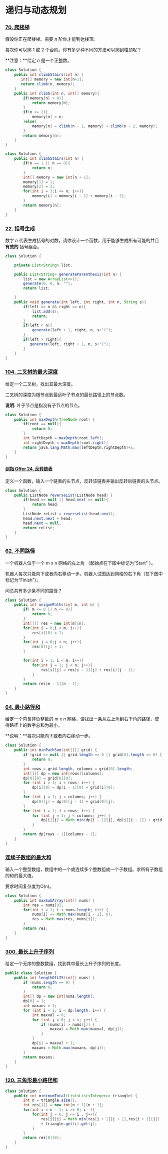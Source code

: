 # 递归与动态规划

### [70. 爬楼梯](https://leetcode-cn.com/problems/climbing-stairs/)

假设你正在爬楼梯。需要 *n* 阶你才能到达楼顶。

每次你可以爬 1 或 2 个台阶。你有多少种不同的方法可以爬到楼顶呢？

**注意：**给定 *n* 是一个正整数。

```java
class Solution {
    public int climbStairs(int n) {
       int[] memory = new int[n+1];
       return climb(n, memory); 
    }
    public int climb(int n, int[] memory){
        if(memory[n] > 0){
            return memory[n];
        }
        if(n <= 2){
            memory[n] = n;
        }else{
            memory[n] = climb(n - 1, memory) + climb(n - 2, memory);
        }
        return memory[n];
    }
}

class Solution {
    public int climbStairs(int n) {
        if(n == 1 || n == 0){
            return n;
        }
        int[] memory = new int[n + 1];
        memory[1] = 1;
        memory[2] = 2;
        for(int i = 3;i <= n; i++){
            memory[i] = memory[i - 1] + memory[i - 2];
        }
        return memory[n];
    }
}
```

### [22. 括号生成](https://leetcode-cn.com/problems/generate-parentheses/)

 数字 *n* 代表生成括号的对数，请你设计一个函数，用于能够生成所有可能的并且 **有效的** 括号组合。 

```java
class Solution {

    private List<String> list;

    public List<String> generateParenthesis(int n) {
        list = new ArrayList<>();
        generate(0, 0, n, "");
        return list;

    }
    public void generate(int left, int right, int n, String s){
        if(left == n && right == n){
            list.add(s);
            return;
        }
        if(left < n){
            generate(left + 1, right, n, s+"(");
        }
        if(left > right){
           generate(left, right + 1, n, s+")");
        }
    }
}
```

### [104. 二叉树的最大深度](https://leetcode-cn.com/problems/maximum-depth-of-binary-tree/)

给定一个二叉树，找出其最大深度。

二叉树的深度为根节点到最远叶子节点的最长路径上的节点数。

**说明:** 叶子节点是指没有子节点的节点。

```java
class Solution {
    public int maxDepth(TreeNode root) {
        if(root == null){
            return 0;
        }
        int leftDepth = maxDepth(root.left);
        int rightDepth = maxDepth(root.right);
        return java.lang.Math.max(leftDepth,rightDepth)+1;
    }
}
```

#### [剑指 Offer 24. 反转链表](https://leetcode-cn.com/problems/fan-zhuan-lian-biao-lcof/)

 定义一个函数，输入一个链表的头节点，反转该链表并输出反转后链表的头节点。 

```java
class Solution {
    public ListNode reverseList(ListNode head) {
        if(head == null || head.next == null){
            return head;
        }
        ListNode reList = reverseList(head.next);
        head.next.next = head;
        head.next = null;
        return reList;
    }
}
```

### [62. 不同路径](https://leetcode-cn.com/problems/unique-paths/)

一个机器人位于一个 m x n 网格的左上角 （起始点在下图中标记为“Start” ）。

机器人每次只能向下或者向右移动一步。机器人试图达到网格的右下角（在下图中标记为“Finish”）。

问总共有多少条不同的路径？

```java
class Solution {
    public int uniquePaths(int m, int n) {
        if( m <= 0 || n <= 0){
            return 0;
        }
        int[][] res = new int[m][n];
        for(int i = 0;i < m; i++){
            res[i][0] = 1;
        }
        for(int j = 0;j < n; j++){
            res[0][j] = 1;
        }

        for(int i = 1; i < m; i++){
            for(int j = 1; j < n; j++){
                res[i][j] = res[i - 1][j] + res[i][j - 1];
            }
        }
        return res[m - 1][n - 1];
    }
}
```

### [64. 最小路径和](https://leetcode-cn.com/problems/minimum-path-sum/)

给定一个包含非负整数的 *m* x *n* 网格，请找出一条从左上角到右下角的路径，使得路径上的数字总和为最小。

**说明：**每次只能向下或者向右移动一步。

```java
class Solution {
    public int minPathSum(int[][] grid) {
        if (grid == null || grid.length == 0 || grid[0].length == 0) {
            return 0;
        }
        int rows = grid.length, columns = grid[0].length;
        int[][] dp = new int[rows][columns];
        dp[0][0] = grid[0][0];
        for (int i = 1; i < rows; i++) {
            dp[i][0] = dp[i - 1][0] + grid[i][0];
        }
        for (int j = 1; j < columns; j++) {
            dp[0][j] = dp[0][j - 1] + grid[0][j];
        }
        for (int i = 1; i < rows; i++) {
            for (int j = 1; j < columns; j++) {
                dp[i][j] = Math.min(dp[i - 1][j], dp[i][j - 1]) + grid[i][j];
            }
        }
        return dp[rows - 1][columns - 1];
    }
}
```

### [连续子数组的最大和](https://leetcode-cn.com/problems/lian-xu-zi-shu-zu-de-zui-da-he-lcof/)

输入一个整型数组，数组中的一个或连续多个整数组成一个子数组。求所有子数组的和的最大值。

要求时间复杂度为O(n)。

```java
class Solution {
    public int maxSubArray(int[] nums) {
        int res = nums[0];
        for(int i = 1; i < nums.length; i++) {
            nums[i] += Math.max(nums[i - 1], 0);
            res = Math.max(res, nums[i]);
        }
        return res;
    }
}
```

### [300. 最长上升子序列](https://leetcode-cn.com/problems/longest-increasing-subsequence/)

给定一个无序的整数数组，找到其中最长上升子序列的长度。

```java
public class Solution {
    public int lengthOfLIS(int[] nums) {
        if (nums.length == 0) {
            return 0;
        }
        int[] dp = new int[nums.length];
        dp[0] = 1;
        int maxans = 1;
        for (int i = 1; i < dp.length; i++) {
            int maxval = 0;
            for (int j = 0; j < i; j++) {
                if (nums[i] > nums[j]) {
                    maxval = Math.max(maxval, dp[j]);
                }
            }
            dp[i] = maxval + 1;
            maxans = Math.max(maxans, dp[i]);
        }
        return maxans;
    }
}
```

### [120. 三角形最小路径和](https://leetcode-cn.com/problems/triangle/)

```java
class Solution {
    public int minimumTotal(List<List<Integer>> triangle) {
        int n = triangle.size();
        int res[][] = new int[n + 1][n + 1];
        for(int i = n - 1; i >= 0; i--){
            for(int j = 0; j <= i ; j++){
                res[i][j] = Math.min(res[i + 1][j + 1],res[i + 1][j]) 
                + triangle.get(i).get(j);
            }
        }
        return res[0][0];
    }
}
```


































































